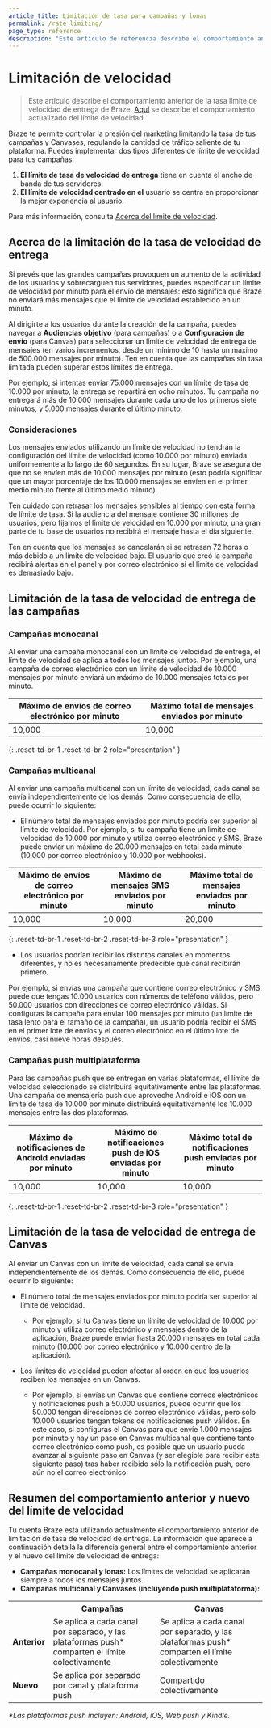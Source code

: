 ```yaml
---
article_title: Limitación de tasa para campañas y lonas
permalink: /rate_limiting/
page_type: reference
description: "Este artículo de referencia describe el comportamiento anterior de la tasa límite de velocidad de entrega de Braze."
---
```


# Limitación de velocidad

> Este artículo describe el comportamiento anterior de la tasa límite de velocidad de entrega de Braze. [Aquí]({{site.baseurl}}/user_guide/engagement_tools/campaigns/building_campaigns/rate-limiting#rate-limiting) se describe el comportamiento actualizado del límite de velocidad.

Braze te permite controlar la presión del marketing limitando la tasa de tus campañas y Canvases, regulando la cantidad de tráfico saliente de tu plataforma. Puedes implementar dos tipos diferentes de límite de velocidad para tus campañas:

1. **El límite de tasa de velocidad de entrega** tiene en cuenta el ancho de banda de tus servidores.
2. **El límite de velocidad centrado en el** usuario se centra en proporcionar la mejor experiencia al usuario. 

Para más información, consulta [Acerca del límite de velocidad]({{site.baseurl}}/user_guide/engagement_tools/campaigns/building_campaigns/rate-limiting/#about-rate-limiting).

## Acerca de la limitación de la tasa de velocidad de entrega

Si prevés que las grandes campañas provoquen un aumento de la actividad de los usuarios y sobrecarguen tus servidores, puedes especificar un límite de velocidad por minuto para el envío de mensajes: esto significa que Braze no enviará más mensajes que el límite de velocidad establecido en un minuto. 

Al dirigirte a los usuarios durante la creación de la campaña, puedes navegar a **Audiencias objetivo** (para campañas) o a **Configuración de envío** (para Canvas) para seleccionar un límite de velocidad de entrega de mensajes (en varios incrementos, desde un mínimo de 10 hasta un máximo de 500.000 mensajes por minuto). Ten en cuenta que las campañas sin tasa limitada pueden superar estos límites de entrega.

Por ejemplo, si intentas enviar 75.000 mensajes con un límite de tasa de 10.000 por minuto, la entrega se repartirá en ocho minutos. Tu campaña no entregará más de 10.000 mensajes durante cada uno de los primeros siete minutos, y 5.000 mensajes durante el último minuto. 

### Consideraciones

Los mensajes enviados utilizando un límite de velocidad no tendrán la configuración del límite de velocidad (como 10.000 por minuto) enviada uniformemente a lo largo de 60 segundos. En su lugar, Braze se asegura de que no se envíen más de 10.000 mensajes por minuto (esto podría significar que un mayor porcentaje de los 10.000 mensajes se envíen en el primer medio minuto frente al último medio minuto). 

Ten cuidado con retrasar los mensajes sensibles al tiempo con esta forma de límite de tasa. Si la audiencia del mensaje contiene 30 millones de usuarios, pero fijamos el límite de velocidad en 10.000 por minuto, una gran parte de tu base de usuarios no recibirá el mensaje hasta el día siguiente. 

Ten en cuenta que los mensajes se cancelarán si se retrasan 72 horas o más debido a un límite de velocidad bajo. El usuario que creó la campaña recibirá alertas en el panel y por correo electrónico si el límite de velocidad es demasiado bajo.

## Limitación de la tasa de velocidad de entrega de las campañas

### Campañas monocanal

Al enviar una campaña monocanal con un límite de velocidad de entrega, el límite de velocidad se aplica a todos los mensajes juntos. Por ejemplo, una campaña de correo electrónico con un límite de velocidad de 10.000 mensajes por minuto enviará un máximo de 10.000 mensajes totales por minuto.


| Máximo de envíos de correo electrónico por minuto | Máximo total de mensajes enviados por minuto |
|--------------------------------|----------------------------------------|
| 10,000                         | 10,000                                 |
{: .reset-td-br-1 .reset-td-br-2 role="presentation" }

### Campañas multicanal

Al enviar una campaña multicanal con un límite de velocidad, cada canal se envía independientemente de los demás. Como consecuencia de ello, puede ocurrir lo siguiente:

- El número total de mensajes enviados por minuto podría ser superior al límite de velocidad. Por ejemplo, si tu campaña tiene un límite de velocidad de 10.000 por minuto y utiliza correo electrónico y SMS, Braze puede enviar un máximo de 20.000 mensajes en total cada minuto (10.000 por correo electrónico y 10.000 por webhooks).

| Máximo de envíos de correo electrónico por minuto | Máximo de mensajes SMS enviados por minuto | Máximo total de mensajes enviados por minuto |
|--------------------------------|--------------------------------------|----------------------------------------|
| 10,000                         | 10,000                               | 20,000                                 |
{: .reset-td-br-1 .reset-td-br-2 .reset-td-br-3 role="presentation" }

- Los usuarios podrían recibir los distintos canales en momentos diferentes, y no es necesariamente predecible qué canal recibirán primero. 

Por ejemplo, si envías una campaña que contiene correo electrónico y SMS, puede que tengas 10.000 usuarios con números de teléfono válidos, pero 50.000 usuarios con direcciones de correo electrónico válidas. Si configuras la campaña para enviar 100 mensajes por minuto (un límite de tasa lento para el tamaño de la campaña), un usuario podría recibir el SMS en el primer lote de envíos y el correo electrónico en el último lote de envíos, casi nueve horas después.

### Campañas push multiplataforma

Para las campañas push que se entregan en varias plataformas, el límite de velocidad seleccionado se distribuirá equitativamente entre las plataformas. Una campaña de mensajería push que aproveche Android e iOS con un límite de tasa de 10.000 por minuto distribuirá equitativamente los 10.000 mensajes entre las dos plataformas.

| Máximo de notificaciones de Android enviadas por minuto | Máximo de notificaciones push de iOS enviadas por minuto | Máximo total de notificaciones push enviadas por minuto |
|--------------------------------|--------------------------------------|----------------------------------------|
| 10,000                         | 10,000                               | 10,000                                 |
{: .reset-td-br-1 .reset-td-br-2 .reset-td-br-3 role="presentation" }

## Limitación de la tasa de velocidad de entrega de Canvas

Al enviar un Canvas con un límite de velocidad, cada canal se envía independientemente de los demás. Como consecuencia de ello, puede ocurrir lo siguiente:

- El número total de mensajes enviados por minuto podría ser superior al límite de velocidad. 
    - Por ejemplo, si tu Canvas tiene un límite de velocidad de 10.000 por minuto y utiliza correo electrónico y mensajes dentro de la aplicación, Braze puede enviar hasta 20.000 mensajes en total cada minuto (10.000 por correo electrónico y 10.000 dentro de la aplicación).

- Los límites de velocidad pueden afectar al orden en que los usuarios reciben los mensajes en un Canvas. 
    - Por ejemplo, si envías un Canvas que contiene correos electrónicos y notificaciones push a 50.000 usuarios, puede ocurrir que los 50.000 tengan direcciones de correo electrónico válidas, pero sólo 10.000 usuarios tengan tokens de notificaciones push válidos. En este caso, si configuras el Canvas para que envíe 1.000 mensajes por minuto y hay un paso en Canvas multicanal que contiene tanto correo electrónico como push, es posible que un usuario pueda avanzar al siguiente paso en Canvas (y ser elegible para recibir este siguiente paso) tras haber recibido sólo la notificación push, pero aún no el correo electrónico. 

## Resumen del comportamiento anterior y nuevo del límite de velocidad

Tu cuenta Braze está utilizando actualmente el comportamiento anterior de limitación de tasa de velocidad de entrega. La información que aparece a continuación detalla la diferencia general entre el comportamiento anterior y el nuevo del límite de velocidad de entrega:

- **Campañas monocanal y lonas:** Los límites de velocidad se aplicarán siempre a todos los mensajes juntos.
- **Campañas multicanal y Canvases (incluyendo push multiplataforma):**


<style>
table td {
    word-break: normal;
}
</style>

<table>
  <tr>
    <th></th>
    <th><b>Campañas</b></th>
    <th><b>Canvas</b></th>
  </tr>
  <tr>
    <td><b>Anterior</b></td>
    <td>Se aplica a cada canal por separado, y las plataformas push* comparten el límite colectivamente</td>
    <td>Se aplica a cada canal por separado, y las plataformas push* comparten el límite colectivamente</td>
  </tr>
  <tr>
    <td><b>Nuevo</b></td>
    <td>Se aplica por separado por canal y plataforma push</td>
    <td>Compartido colectivamente</td>
  </tr>
</table>

_\*Las plataformas push incluyen: Android, iOS, Web push y Kindle._